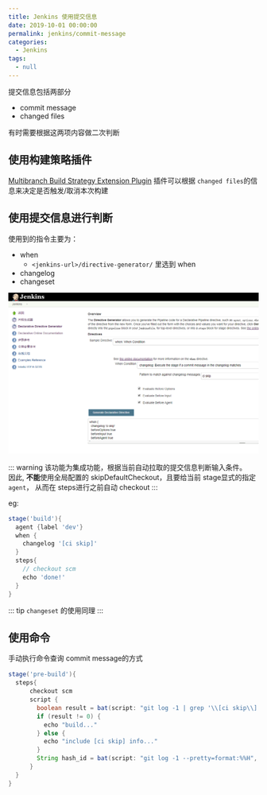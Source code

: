 ```yaml
---
title: Jenkins 使用提交信息
date: 2019-10-01 00:00:00
permalink: jenkins/commit-message
categories: 
  - Jenkins
tags: 
  - null
---
```

提交信息包括两部分
- commit message
- changed files

有时需要根据这两项内容做二次判断

## 使用构建策略插件
[Multibranch Build Strategy Extension Plugin](https://wiki.jenkins.io/display/JENKINS/Multibranch+Build+Strategy+Extension+Plugin) 插件可以根据 `changed files`的信息来决定是否触发/取消本次构建

## 使用提交信息进行判断
使用到的指令主要为：
- when
    - `<jenkins-url>/directive-generator/` 里选到 when  
- changelog
- changeset


![when](./images/when_example.png)

::: warning
该功能为集成功能，根据当前自动拉取的提交信息判断输入条件。    
因此, **不能**使用全局配置的 skipDefaultCheckout，且要给当前 stage显式的指定 `agent`，
从而在 steps进行之前自动 checkout
:::

eg:
```groovy
stage('build'){
  agent {label 'dev'}
  when {
    changelog '[ci skip]'
  }
  steps{
    // checkout scm
    echo 'done!'
  }
}
```
::: tip
`changeset` 的使用同理
:::

## 使用命令
手动执行命令查询 commit message的方式
```groovy
stage('pre-build'){
  steps{
      checkout scm
      script {
        boolean result = bat(script: "git log -1 | grep '\\[ci skip\\]'", returnStatus: true) 
        if (result != 0) {
          echo "build..."
        } else {
          echo "include [ci skip] info..."
        }
        String hash_id = bat(script: "git log -1 --pretty=format:%%H", returnStdout: true).trim()
      }
  }
}
```

